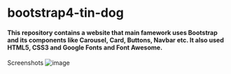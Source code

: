 # bootstrap4-tin-dog
#### This repository contains a website that main famework uses Bootstrap and its components like Carousel, Card, Buttons, Navbar etc. It also used HTML5, CSS3 and Google Fonts and Font Awesome.

Screenshots
![image](https://user-images.githubusercontent.com/43006731/147126982-3c7a1d44-2553-4325-9f1c-185f93ec6669.png)






